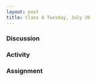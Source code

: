 ```yaml
---
layout: post
title: Class 4 Tuesday, July 26
---
```


### Discussion



### Activity



### Assignment
